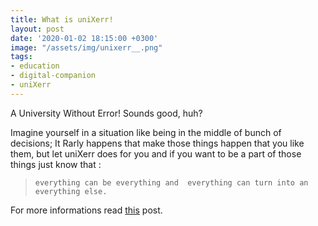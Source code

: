 ```yaml
---
title: What is uniXerr!
layout: post
date: '2020-01-02 18:15:00 +0300'
image: "/assets/img/unixerr__.png"
tags:
- education
- digital-companion
- uniXerr
---
```


A University Without Error! Sounds good, huh?

Imagine yourself in a situation like being in the middle of bunch of decisions;
It Rarly happens that make those things happen that you like them,
but let uniXerr does for you and if you want to be a part of those things just know that : 

> `everything can be everything and 
everything can turn into an everything else.`

For more informations read [this](https://blog.unixerr.com/2020-01-03-how-uniXerr-works/) post.